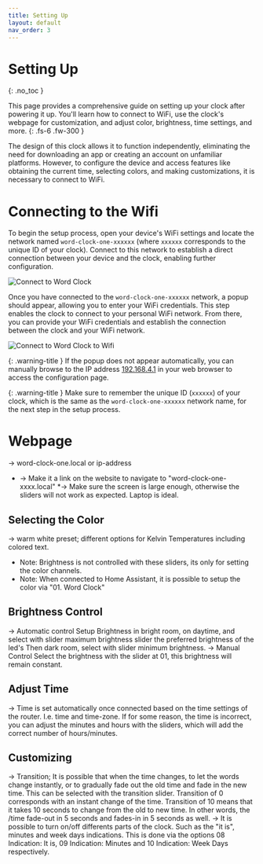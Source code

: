 ```yaml
---
title: Setting Up
layout: default
nav_order: 3
---
```


# Setting Up

{: .no_toc }

This page provides a comprehensive guide on setting up your clock after powering it up. You'll learn how to connect to WiFi, use the clock's webpage for customization, and adjust color, brightness, time settings, and more.
{: .fs-6 .fw-300 }

The design of this clock allows it to function independently, eliminating the need for downloading an app or creating an account on unfamiliar platforms. However, to configure the device and access features like obtaining the current time, selecting colors, and making customizations, it is necessary to connect to WiFi. 

# Connecting to the Wifi

To begin the setup process, open your device's WiFi settings and locate the network named `word-clock-one-xxxxxx` (where `xxxxxx` corresponds to the unique ID of your clock). Connect to this network to establish a direct connection between your device and the clock, enabling further configuration.

![Connect to Word Clock](https://skyextechnologies.github.io/word-clock-one/images/wifi-connect-to-word-clock.png)

Once you have connected to the `word-clock-one-xxxxxx` network, a popup should appear, allowing you to enter your WiFi credentials. This step enables the clock to connect to your personal WiFi network. From there, you can provide your WiFi credentials and establish the connection between the clock and your WiFi network.

![Connect to Word Clock to Wifi](https://skyextechnologies.github.io/word-clock-one/images/wifi-connect.png)

{: .warning-title }
If the popup does not appear automatically, you can manually browse to the IP address [192.168.4.1](http://192.168.4.1) in your web browser to access the configuration page.

{: .warning-title }
Make sure to remember the unique ID (`xxxxxx`) of your clock, which is the same as the `word-clock-one-xxxxxx` network name, for the next step in the setup process.

# Webpage
-> word-clock-one.local or ip-address
* -> Make it a link on the website to navigate to "word-clock-one-xxxx.local"
*-> Make sure the screen is large enough, otherwise the sliders will not work as expected. Laptop is ideal.

## Selecting the Color

-> warm white preset; different options for Kelvin Temperatures including colored text.
* Note: Brightness is not controlled with these sliders, its only for setting the color channels.
* Note: When connected to Home Assistant, it is possible to setup the color via "01. Word Clock"

## Brightness Control
-> Automatic control
    Setup Brightness in bright room, on daytime, and select with slider maximum brightness slider the preferred brightness of the led's
    Then dark room, select with slider minimum brightness.
-> Manual Control
    Select the brightness with the slider at 01, this brightness will remain constant.

## Adjust Time
-> Time is set automatically once connected based on the time settings of the router. I.e. time and time-zone. If for some reason, the time is incorrect, you can adjust the minutes and hours with the sliders, which will add the correct number of hours/minutes.

## Customizing
-> Transition; It is possible that when the time changes, to let the words change instantly, or to gradually fade out the old time and fade in the new time. This can be selected with the transition slider. Transition of 0 corresponds with an instant change of the time. Transition of 10 means that it takes 10 seconds to change from the old to new time. In other words, the /time fade-out in 5 seconds and fades-in in 5 seconds as well.
-> It is possible to turn on/off differents parts of the clock. Such as the "it is", minutes and week days indications. This is done via the options 08 Indication: It is, 09 Indication: Minutes and 10 Indication: Week Days respectively. 